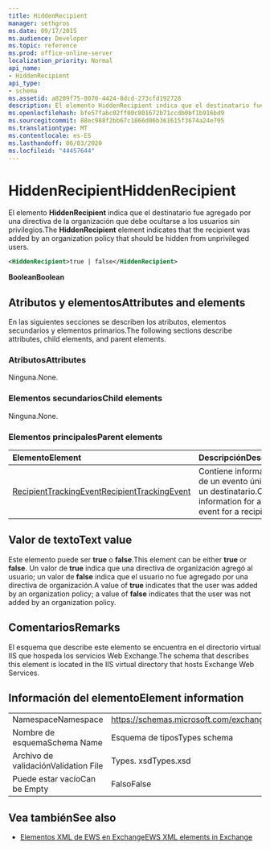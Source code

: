 ```yaml
---
title: HiddenRecipient
manager: sethgros
ms.date: 09/17/2015
ms.audience: Developer
ms.topic: reference
ms.prod: office-online-server
localization_priority: Normal
api_name:
- HiddenRecipient
api_type:
- schema
ms.assetid: a8209f75-0070-4424-8dcd-273cfd192728
description: El elemento HiddenRecipient indica que el destinatario fue agregado por una directiva de la organización que debe ocultarse a los usuarios sin privilegios.
ms.openlocfilehash: bfe57fabc02ff00c801672b71ccdb0bf1b916bd9
ms.sourcegitcommit: 88ec988f2bb67c1866d06b361615f3674a24e795
ms.translationtype: MT
ms.contentlocale: es-ES
ms.lasthandoff: 06/03/2020
ms.locfileid: "44457644"
---
```

# <a name="hiddenrecipient"></a><span data-ttu-id="0d16d-103">HiddenRecipient</span><span class="sxs-lookup"><span data-stu-id="0d16d-103">HiddenRecipient</span></span>

<span data-ttu-id="0d16d-104">El elemento **HiddenRecipient** indica que el destinatario fue agregado por una directiva de la organización que debe ocultarse a los usuarios sin privilegios.</span><span class="sxs-lookup"><span data-stu-id="0d16d-104">The **HiddenRecipient** element indicates that the recipient was added by an organization policy that should be hidden from unprivileged users.</span></span> 
  
```XML
<HiddenRecipient>true | false</HiddenRecipient>
```

 <span data-ttu-id="0d16d-105">**Boolean**</span><span class="sxs-lookup"><span data-stu-id="0d16d-105">**Boolean**</span></span>
## <a name="attributes-and-elements"></a><span data-ttu-id="0d16d-106">Atributos y elementos</span><span class="sxs-lookup"><span data-stu-id="0d16d-106">Attributes and elements</span></span>

<span data-ttu-id="0d16d-107">En las siguientes secciones se describen los atributos, elementos secundarios y elementos primarios.</span><span class="sxs-lookup"><span data-stu-id="0d16d-107">The following sections describe attributes, child elements, and parent elements.</span></span>
  
### <a name="attributes"></a><span data-ttu-id="0d16d-108">Atributos</span><span class="sxs-lookup"><span data-stu-id="0d16d-108">Attributes</span></span>

<span data-ttu-id="0d16d-109">Ninguna.</span><span class="sxs-lookup"><span data-stu-id="0d16d-109">None.</span></span>
  
### <a name="child-elements"></a><span data-ttu-id="0d16d-110">Elementos secundarios</span><span class="sxs-lookup"><span data-stu-id="0d16d-110">Child elements</span></span>

<span data-ttu-id="0d16d-111">Ninguna.</span><span class="sxs-lookup"><span data-stu-id="0d16d-111">None.</span></span>
  
### <a name="parent-elements"></a><span data-ttu-id="0d16d-112">Elementos principales</span><span class="sxs-lookup"><span data-stu-id="0d16d-112">Parent elements</span></span>

|<span data-ttu-id="0d16d-113">**Elemento**</span><span class="sxs-lookup"><span data-stu-id="0d16d-113">**Element**</span></span>|<span data-ttu-id="0d16d-114">**Descripción**</span><span class="sxs-lookup"><span data-stu-id="0d16d-114">**Description**</span></span>|
|:-----|:-----|
|[<span data-ttu-id="0d16d-115">RecipientTrackingEvent</span><span class="sxs-lookup"><span data-stu-id="0d16d-115">RecipientTrackingEvent</span></span>](recipienttrackingevent.md) <br/> |<span data-ttu-id="0d16d-116">Contiene información de un evento único para un destinatario.</span><span class="sxs-lookup"><span data-stu-id="0d16d-116">Contains information for a single event for a recipient.</span></span>  <br/> |
   
## <a name="text-value"></a><span data-ttu-id="0d16d-117">Valor de texto</span><span class="sxs-lookup"><span data-stu-id="0d16d-117">Text value</span></span>

<span data-ttu-id="0d16d-118">Este elemento puede ser **true** o **false**.</span><span class="sxs-lookup"><span data-stu-id="0d16d-118">This element can be either **true** or **false**.</span></span> <span data-ttu-id="0d16d-119">Un valor de **true** indica que una directiva de organización agregó al usuario; un valor de **false** indica que el usuario no fue agregado por una directiva de organización.</span><span class="sxs-lookup"><span data-stu-id="0d16d-119">A value of **true** indicates that the user was added by an organization policy; a value of **false** indicates that the user was not added by an organization policy.</span></span> 
  
## <a name="remarks"></a><span data-ttu-id="0d16d-120">Comentarios</span><span class="sxs-lookup"><span data-stu-id="0d16d-120">Remarks</span></span>

<span data-ttu-id="0d16d-121">El esquema que describe este elemento se encuentra en el directorio virtual IIS que hospeda los servicios Web Exchange.</span><span class="sxs-lookup"><span data-stu-id="0d16d-121">The schema that describes this element is located in the IIS virtual directory that hosts Exchange Web Services.</span></span>
  
## <a name="element-information"></a><span data-ttu-id="0d16d-122">Información del elemento</span><span class="sxs-lookup"><span data-stu-id="0d16d-122">Element information</span></span>

|||
|:-----|:-----|
|<span data-ttu-id="0d16d-123">Namespace</span><span class="sxs-lookup"><span data-stu-id="0d16d-123">Namespace</span></span>  <br/> |https://schemas.microsoft.com/exchange/services/2006/types  <br/> |
|<span data-ttu-id="0d16d-124">Nombre de esquema</span><span class="sxs-lookup"><span data-stu-id="0d16d-124">Schema Name</span></span>  <br/> |<span data-ttu-id="0d16d-125">Esquema de tipos</span><span class="sxs-lookup"><span data-stu-id="0d16d-125">Types schema</span></span>  <br/> |
|<span data-ttu-id="0d16d-126">Archivo de validación</span><span class="sxs-lookup"><span data-stu-id="0d16d-126">Validation File</span></span>  <br/> |<span data-ttu-id="0d16d-127">Types. xsd</span><span class="sxs-lookup"><span data-stu-id="0d16d-127">Types.xsd</span></span>  <br/> |
|<span data-ttu-id="0d16d-128">Puede estar vacío</span><span class="sxs-lookup"><span data-stu-id="0d16d-128">Can be Empty</span></span>  <br/> |<span data-ttu-id="0d16d-129">Falso</span><span class="sxs-lookup"><span data-stu-id="0d16d-129">False</span></span>  <br/> |
   
## <a name="see-also"></a><span data-ttu-id="0d16d-130">Vea también</span><span class="sxs-lookup"><span data-stu-id="0d16d-130">See also</span></span>



- [<span data-ttu-id="0d16d-131">Elementos XML de EWS en Exchange</span><span class="sxs-lookup"><span data-stu-id="0d16d-131">EWS XML elements in Exchange</span></span>](ews-xml-elements-in-exchange.md)

